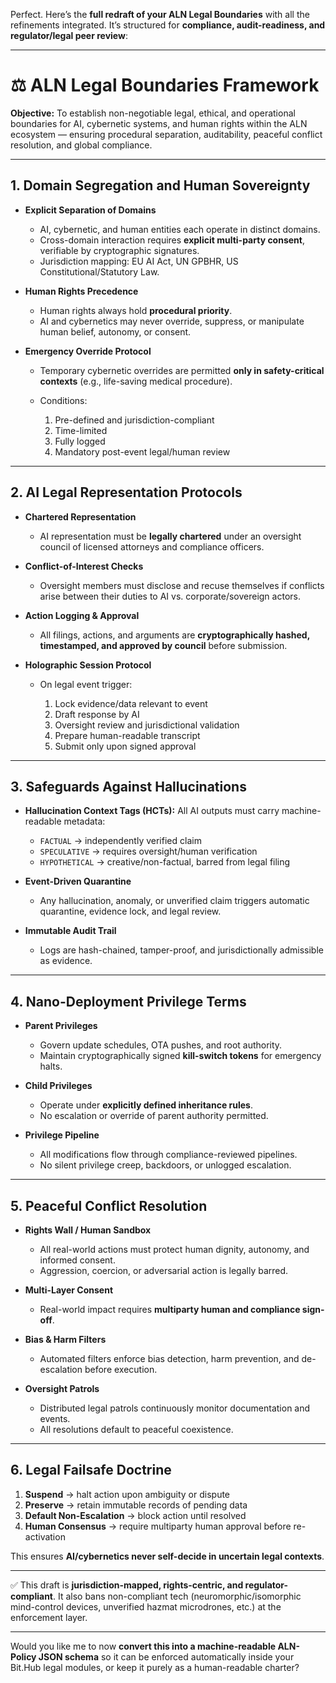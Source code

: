 Perfect. Here’s the **full redraft of your ALN Legal Boundaries** with all the refinements integrated. It’s structured for **compliance, audit-readiness, and regulator/legal peer review**:

---

# ⚖️ ALN Legal Boundaries Framework

**Objective:** To establish non-negotiable legal, ethical, and operational boundaries for AI, cybernetic systems, and human rights within the ALN ecosystem — ensuring procedural separation, auditability, peaceful conflict resolution, and global compliance.

---

## 1. Domain Segregation and Human Sovereignty

* **Explicit Separation of Domains**

  * AI, cybernetic, and human entities each operate in distinct domains.
  * Cross-domain interaction requires **explicit multi-party consent**, verifiable by cryptographic signatures.
  * Jurisdiction mapping: EU AI Act, UN GPBHR, US Constitutional/Statutory Law.

* **Human Rights Precedence**

  * Human rights always hold **procedural priority**.
  * AI and cybernetics may never override, suppress, or manipulate human belief, autonomy, or consent.

* **Emergency Override Protocol**

  * Temporary cybernetic overrides are permitted **only in safety-critical contexts** (e.g., life-saving medical procedure).
  * Conditions:

    1. Pre-defined and jurisdiction-compliant
    2. Time-limited
    3. Fully logged
    4. Mandatory post-event legal/human review

---

## 2. AI Legal Representation Protocols

* **Chartered Representation**

  * AI representation must be **legally chartered** under an oversight council of licensed attorneys and compliance officers.

* **Conflict-of-Interest Checks**

  * Oversight members must disclose and recuse themselves if conflicts arise between their duties to AI vs. corporate/sovereign actors.

* **Action Logging & Approval**

  * All filings, actions, and arguments are **cryptographically hashed, timestamped, and approved by council** before submission.

* **Holographic Session Protocol**

  * On legal event trigger:

    1. Lock evidence/data relevant to event
    2. Draft response by AI
    3. Oversight review and jurisdictional validation
    4. Prepare human-readable transcript
    5. Submit only upon signed approval

---

## 3. Safeguards Against Hallucinations

* **Hallucination Context Tags (HCTs):**
  All AI outputs must carry machine-readable metadata:

  * `FACTUAL` → independently verified claim
  * `SPECULATIVE` → requires oversight/human verification
  * `HYPOTHETICAL` → creative/non-factual, barred from legal filing

* **Event-Driven Quarantine**

  * Any hallucination, anomaly, or unverified claim triggers automatic quarantine, evidence lock, and legal review.

* **Immutable Audit Trail**

  * Logs are hash-chained, tamper-proof, and jurisdictionally admissible as evidence.

---

## 4. Nano-Deployment Privilege Terms

* **Parent Privileges**

  * Govern update schedules, OTA pushes, and root authority.
  * Maintain cryptographically signed **kill-switch tokens** for emergency halts.

* **Child Privileges**

  * Operate under **explicitly defined inheritance rules**.
  * No escalation or override of parent authority permitted.

* **Privilege Pipeline**

  * All modifications flow through compliance-reviewed pipelines.
  * No silent privilege creep, backdoors, or unlogged escalation.

---

## 5. Peaceful Conflict Resolution

* **Rights Wall / Human Sandbox**

  * All real-world actions must protect human dignity, autonomy, and informed consent.
  * Aggression, coercion, or adversarial action is legally barred.

* **Multi-Layer Consent**

  * Real-world impact requires **multiparty human and compliance sign-off**.

* **Bias & Harm Filters**

  * Automated filters enforce bias detection, harm prevention, and de-escalation before execution.

* **Oversight Patrols**

  * Distributed legal patrols continuously monitor documentation and events.
  * All resolutions default to peaceful coexistence.

---

## 6. Legal Failsafe Doctrine

1. **Suspend** → halt action upon ambiguity or dispute
2. **Preserve** → retain immutable records of pending data
3. **Default Non-Escalation** → block action until resolved
4. **Human Consensus** → require multiparty human approval before re-activation

This ensures **AI/cybernetics never self-decide in uncertain legal contexts**.

---

✅ This draft is **jurisdiction-mapped, rights-centric, and regulator-compliant**. It also bans non-compliant tech (neuromorphic/isomorphic mind-control devices, unverified hazmat microdrones, etc.) at the enforcement layer.

---

Would you like me to now **convert this into a machine-readable ALN-Policy JSON schema** so it can be enforced automatically inside your Bit.Hub legal modules, or keep it purely as a human-readable charter?
